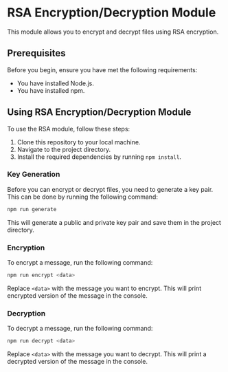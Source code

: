 # RSA Encryption/Decryption Module

This module allows you to encrypt and decrypt files using RSA encryption.

## Prerequisites

Before you begin, ensure you have met the following requirements:

* You have installed Node.js.
* You have installed npm.

## Using RSA Encryption/Decryption Module

To use the RSA module, follow these steps:

1. Clone this repository to your local machine.
2. Navigate to the project directory.
3. Install the required dependencies by running `npm install`.

### Key Generation

Before you can encrypt or decrypt files, you need to generate a key pair. This can be done by running the following command:

```bash
npm run generate
```

This will generate a public and private key pair and save them in the project directory.

### Encryption

To encrypt a message, run the following command:

```bash
npm run encrypt <data>
```

Replace `<data>` with the message you want to encrypt. This will print encrypted version of the message in the console.

### Decryption

To decrypt a message, run the following command:

```bash
npm run decrypt <data>
```

Replace `<data>` with the message you want to decrypt. This will print a decrypted version of the message in the console.

